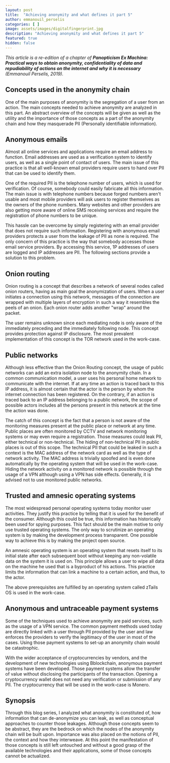```yaml
---
layout: post
title:  "Achieving anonymity and what defines it part 5"
author: emmanouil_perselis
categories: [ ]
image: assets/images/digitalfingerprint.jpg
description: "Achieving anonymity and what defines it part 5"
featured: true
hidden: false
---
```


*This article is a re-edition of a chapter of **Panopticism Ex Machina: Practical ways to obtain anonymity, confidentiality of data and repudiability of actions on the internet and why it is necessary** (Emmanouil Perselis, 2019).*

## Concepts used in the anonymity chain

One of the main purposes of anonymity is the segregation of a user from an action. The main concepts needed to achieve anonymity are analyzed in this part. An abstract overview of the concepts will be given as well as the utility and the importance of those concepts as a part of the anonymity chain and how they masquerade PII (Personally identifiable information).

## Anonymous emails

Almost all online services and applications require an email address to function. Email addresses are used as a verification system to identify users, as well as a single point of contact of users. The main issue of this practice is that all well-known email providers require users to hand over PII that can be used to identify them.

One of the required PII is the telephone number of users, which is used for verification. Of course, somebody could easily fabricate all this information. The main issue is with telephone numbers because forged numbers aren't usable and most mobile providers will ask users to register themselves as the owners of the phone numbers. Many websites and other providers are also getting more aware of online SMS receiving services and require the registration of phone numbers to be unique.

This hassle can be overcome by simply registering with an email provider that does not require such information. Registering with anonymous email providers protects a user from the leakage of PII as none is required. The only concern of this practice is the way that somebody accesses those email service providers. By accessing this service, 1P addresses of users are logged and IP addresses are PII. The following sections provide a solution to this problem.

## Onion routing

Onion routing is a concept that describes a network of several nodes called onion routers, having as main goal the anonymization of users. When a user initiates a connection using this network, messages of the connection are wrapped with multiple layers of encryption in such a way it resembles the peels of an onion. Each onion router adds another "wrap" around the packet.

The user remains unknown since each mediating node is only aware of the immediately preceding and the immediately following node. This concept provides protection against IP disclosure. The most prevalent implementation of this concept is the TOR network used in the work-case.

## Public networks

Although less effective than the Onion Routing concept, the usage of public networks can add an extra isolation node to the anonymity chain. In a common communication model, a user uses his personal home network to communicate with the internet. If at any time an action is traced back to this IP address, it is almost certain that the actor is the person by whom the internet connection has been registered. On the contrary, if an action is traced back to an IP address belonging to a public network, the scope of possible actors includes all the persons present in this network at the time the action was done.

The catch of this concept is the fact that a person is not aware of the monitoring measures present at the public place or network at any time. Public places are often monitored by CCTV and network monitoring systems or may even require a registration. Those measures could leak PII, either technical or non-technical. The hiding of non-technical PII in public places is out of this scope. The technical PII that could be leaked in such a context is the MAC address of the network card as well as the type of network activity. The MAC address is trivially spoofed and is even done automatically by the operating system that will be used in the work-case. Hiding the network activity on a monitored network is possible through the usage of a VPN although using a VPN has side effects. Generally, it is advised not to use monitored public networks.

## Trusted and amnesic operating systems

The most widespread personal operating systems today monitor user activities. They justify this practice by telling that it is used for the benefit of the consumer. Although this could be true, this information has historically been used for spying purposes. This fact should be the main motive to only use trusted operating systems. The only way to scrutinize an operating system is by making the development process transparent. One possible way to achieve this is by making the project open source.

An amnesic operating system is an operating system that resets itself to its initial state after each subsequent boot without keeping any non-volatile data on the system it is used on. This principle allows a user to wipe all data on the machine he used that is a byproduct of his actions. This practice limits the information that can link a machine to a certain action, and thus, to the actor.

The above prerequisites are fulfilled by an operating system called zTails OS is used in the work-case.

## Anonymous and untraceable payment systems

Some of the techniques used to achieve anonymity are paid services, such as the usage of a VPN service. The common payment methods used today are directly linked with a user through PII provided by the user and law enforces the providers to verify the legitimacy of the user in most of the cases. Using those payment systems to set-up an anonymity chain would be catastrophic.

With the wider acceptance of cryptocurrencies by vendors, and the development of new technologies using Bblockchain, anonymous payment systems have been developed. Those payment systems allow the transfer of value without disclosing the participants of the transaction. Opening a cryptocurrency wallet does not need any verification or submission of any PII. The cryptocurrency that will be used in the work-case is Monero.

## Synopsis

Through this blog series, I analyzed what anonymity is constituted of, how information that can de-anonymize you can leak, as well as conceptual approaches to counter those leakages. Although those concepts seem to be abstract, they are the bedrock on which the nodes of the anonymity chain will be built upon. Importance was also placed on the notions of PII, the context and how they interweave. At this point the manifestation of those concepts is still left untouched and without a good grasp of the available technologies and their applications, some of those concepts cannot be actualized.